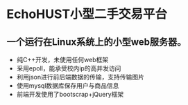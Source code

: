 # EchoHUST小型二手交易平台
## 一个运行在Linux系统上的小型web服务器。

- 纯C++开发，未使用任何web框架
- 采用epoll，能承受校内ip的高并发访问
- 利用json进行前后端数据的传输，支持传输图片
- 使用mysql数据库保存用户与商品信息
- 前端开发使用了bootscrap+jQuery框架  
